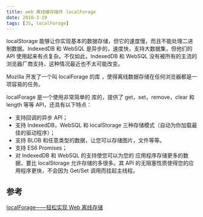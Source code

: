 ```yaml
---
title: web 离线缓存插件 localForage
date: 2018-3-19
tags: [JS, localForage] 
---
```


localStorage 能够让你实现基本的数据存储，但它的速度慢，而且不能处理二进制数据。IndexedDB 和 WebSQL 是异步的，速度快，支持大数据集，但他们的API 使用起来有点复杂。不仅如此，IndexedDB 和 WebSQL 没有被所有的主流的浏览器厂商支持，这种情况最近也不太可能改变。

Mozilla 开发了一个叫 localForage 的库 ，使得离线数据存储在任何浏览器都是一项容易的任务。

localForage 是一个使用非常简单的  库的，提供了 get，set，remove，clear 和 length 等等 API，还具有以下特点：

<!--more-->

- 支持回调的异步 API；
- 支持 IndexedDB，WebSQL 和 localStorage 三种存储模式（自动为你加载最佳的驱动程序）；
- 支持 BLOB 和任意类型的数据，让您可以存储图片，文件等等。
- 支持 ES6 Promises；
- 对 IndexedDB 和 WebSQL 的支持使您可以为您的  应用程序存储更多的数据，要比 localStorage 允许存储的多很多。其 API 的无阻塞性质使得您的应用程序更快，不会因为 Get/Set 调用而挂起主线程。






## 参考

[localForage——轻松实现 Web 离线存储](http://www.cnblogs.com/lhb25/p/localforage-offline-storage-improved.html)


